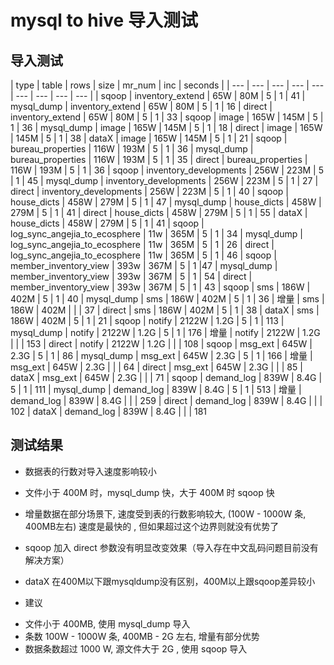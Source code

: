 
# mysql to hive 导入测试

## 导入测试

| type | table | rows | size | mr_num | inc | seconds |
| --- | --- | --- | --- | --- | --- | --- | --- | --- |
| sqoop | inventory_extend | 65W | 80M | 5 | 1 | 41
| mysql_dump | inventory_extend | 65W | 80M | 5 | 1 | 16
| direct | inventory_extend | 65W | 80M | 5 | 1 | 33
| sqoop | image | 165W | 145M | 5 | 1 | 36
| mysql_dump | image | 165W | 145M | 5 | 1 | 18
| direct | image | 165W | 145M | 5 | 1 | 38
| dataX | image | 165W | 145M | 5 | 1 | 21
| sqoop | bureau_properties | 116W | 193M | 5 | 1 | 36
| mysql_dump | bureau_properties | 116W | 193M | 5 | 1 | 35
| direct | bureau_properties | 116W | 193M | 5 | 1 | 36
| sqoop | inventory_developments | 256W | 223M | 5 | 1 | 45
| mysql_dump | inventory_developments | 256W | 223M | 5 | 1 | 27
| direct | inventory_developments | 256W | 223M | 5 | 1 | 40
| sqoop | house_dicts | 458W | 279M | 5 | 1 | 47
| mysql_dump | house_dicts | 458W | 279M | 5 | 1 | 41
| direct | house_dicts | 458W | 279M | 5 | 1 | 55
| dataX | house_dicts | 458W | 279M | 5 | 1 | 41
| sqoop | log_sync_angejia_to_ecosphere | 11w | 365M | 5 | 1 | 34
| mysql_dump | log_sync_angejia_to_ecosphere | 11w | 365M | 5 | 1 | 26
| direct | log_sync_angejia_to_ecosphere | 11w | 365M | 5 | 1 | 46
| sqoop | member_inventory_view | 393w | 367M | 5 | 1 |47
| mysql_dump | member_inventory_view | 393w | 367M | 5 | 1 | 54
| direct | member_inventory_view | 393w | 367M | 5 | 1 | 43
| sqoop | sms | 186W | 402M | 5 | 1 | 40
| mysql_dump | sms | 186W | 402M | 5 | 1 | 36
| 增量 | sms | 186W | 402M |  |  | 37
| direct | sms | 186W | 402M | 5 | 1 | 38
| dataX | sms | 186W | 402M | 5 | 1 | 21
| sqoop | notify | 2122W | 1.2G | 5 | 1 | 113
| mysql_dump | notify | 2122W | 1.2G | 5 | 1 | 176
| 增量 | notify | 2122W | 1.2G |  |  | 153
| direct | notify | 2122W | 1.2G |  |  | 108
| sqoop | msg_ext | 645W | 2.3G | 5 | 1 | 86
| mysql_dump | msg_ext | 645W | 2.3G | 5 | 1 | 166
| 增量 | msg_ext | 645W | 2.3G |  |  | 64
| direct | msg_ext | 645W | 2.3G |  |  | 85
| dataX | msg_ext | 645W | 2.3G |  |  | 71
| sqoop | demand_log | 839W | 8.4G | 5 | 1 | 111
| mysql_dump | demand_log | 839W | 8.4G | 5 | 1 | 513
| 增量 | demand_log | 839W | 8.4G |  |  | 259
| direct | demand_log | 839W | 8.4G |  |  | 102
| dataX | demand_log | 839W | 8.4G |  |  | 181


## 测试结果

* 数据表的行数对导入速度影响较小
* 文件小于 400M 时，mysql_dump 快，大于 400M 时 sqoop 快
* 增量数据在部分场景下, 速度受到表的行数影响较大, (100W - 1000W 条, 400MB左右) 速度是最快的 , 但如果超过这个边界则就没有优势了
* sqoop 加入 direct 参数没有明显改变效果（导入存在中文乱码问题目前没有解决方案）
* dataX 在400M以下跟mysqldump没有区别，400M以上跟sqoop差异较小

* 建议
 - 文件小于 400MB, 使用 mysql_dump 导入
 - 条数 100W - 1000W 条, 400MB - 2G 左右, 增量有部分优势
 - 数据条数超过 1000 W, 源文件大于 2G , 使用 sqoop 导入
